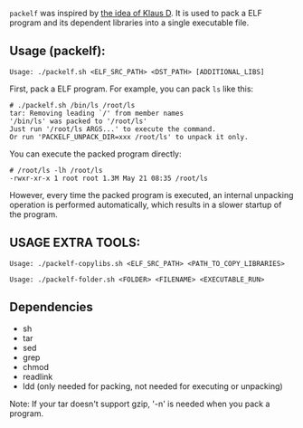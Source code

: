 `packelf` was inspired by [the idea of Klaus D](https://askubuntu.com/a/546305). It is used to pack a ELF program and its dependent libraries into a single executable file.


## Usage (packelf):

```
Usage: ./packelf.sh <ELF_SRC_PATH> <DST_PATH> [ADDITIONAL_LIBS]
```

First, pack a ELF program. For example, you can pack `ls` like this:

```
# ./packelf.sh /bin/ls /root/ls
tar: Removing leading `/' from member names
'/bin/ls' was packed to '/root/ls'
Just run '/root/ls ARGS...' to execute the command.
Or run 'PACKELF_UNPACK_DIR=xxx /root/ls' to unpack it only.
```

You can execute the packed program directly:

```
# /root/ls -lh /root/ls 
-rwxr-xr-x 1 root root 1.3M May 21 08:35 /root/ls
```

However, every time the packed program is executed, an internal unpacking operation is performed automatically, which results in a slower startup of the program.

## USAGE EXTRA TOOLS:

```                                                                                                                                                                                                                  
Usage: ./packelf-copylibs.sh <ELF_SRC_PATH> <PATH_TO_COPY_LIBRARIES>
```

```                                                                                                                                                                                                                  
Usage: ./packelf-folder.sh <FOLDER> <FILENAME> <EXECUTABLE_RUN>
```

## Dependencies
* sh
* tar
* sed
* grep
* chmod
* readlink
* ldd (only needed for packing, not needed for executing or unpacking)

Note: If your tar doesn't support gzip, '-n' is needed when you pack a program.
